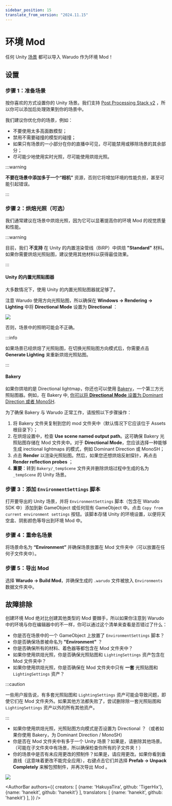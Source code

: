 ```yaml
---
sidebar_position: 15
translate_from_version: "2024.11.15"
---
```


# 环境 Mod

任何 Unity [场景](https://docs.unity3d.com/Manual/CreatingScenes.html) 都可以导入 Warudo 作为环境 Mod！

## 设置

### 步骤 1：准备场景

按你喜欢的方式设置你的 Unity 场景。我们支持 [Post Processing Stack v2](https://docs.unity3d.com/Packages/com.unity.postprocessing@3.3/manual/index.html) ，所以你可以添加后处理效果到你的场景中。

我们建议你优化你的场景，例如：

* 不要使用太多高面数模型；
* 禁用不需要碰撞的模型的碰撞；
* 如果只有场景的一小部分在你的直播中可见，尽可能禁用或移除场景的其余部分；
* 尽可能少地使用实时光照，尽可能使用烘焙光照。

:::warning

**不要在场景中添加多于一个“相机”** 资源，否则它将增加环境的性能负担，甚至可能引起错误。

:::

### 步骤 2：烘焙光照（可选）

我们通常建议在场景中烘焙光照，因为它可以显著提高你的环境 Mod 的视觉质量和性能。

:::warning

目前，我们 **不支持** 在 Unity 的内置渲染管线（BiRP）中烘焙 **"Standard"** 材料。  
如果你需要烘焙光照贴图，建议使用其他材料以获得最佳效果。

:::

#### Unity 的内置光照贴图器

大多数情况下，使用 Unity 的内置光照贴图器就足够了。

注意 Warudo 使用方向光照贴图，所以确保在 **Windows → Rendering → Lighting** 中将 **Directional Mode** 设置为 **Directional** ：

![](/doc-img/en-environment-mod-1.webp)

否则，场景中的照明可能会不正确。

:::info

如果场景已经烘焙了光照贴图，在切换光照贴图方向模式后，你需要点击 **Generate Lighting** 来重新烘焙光照贴图。

:::

#### Bakery

如果你烘培的是 Directional lightmap，你还也可以使用 [Bakery](https://assetstore.unity.com/packages/tools/level-design/bakery-gpu-lightmapper-122218)，一个第三方光照贴图器。例如，在 Bakery 中, [你可以将 **Directional Mode** 设置为 Dominant Direction 或者 MonoSH](https://geom.io/bakery/wiki/index.php?title=Manual#Directional\_mode).

为了确保 Bakery 与 Warudo 正常工作，请按照以下步骤操作：

1. 将 Bakery 文件夹复制到您的 mod 文件夹中（默认情况下它应该位于 Assets 根目录下）；
2. 在烘焙设置中，检查 **Use scene named output path**。这可确保 Bakery 光照贴图存储在 Mod 文件夹中。对于 **Directional Mode**，您应该选择一种能够生成 irectional lightmaps 的模式，例如 Dominant Direction 或 MonoSH；
3. 点击 **Render** 以渲染光照贴图。然后，如果您还想烘焙反射探针，再点击 **Render reflection probes** ；
4. **重要**：转到 `Bakery/_tempScene` 文件夹并删除烘焙过程中生成的名为 `_tempScene` 的 Unity 场景。

### 步骤 3：添加 `EnvironmentSettings` 脚本

打开要导出的 Unity 场景，并将 `EnvironmentSettings` 脚本（包含在 Warudo SDK 中）添加到新 GameObject 或任何现有 GameObject 中。点击 `Copy from current environment settings` 按钮。该脚本存储 Unity 的环境设置，以便将天空盒、阴影颜色等导出到环境 Mod 中。

### 步骤 4：重命名场景

将场景命名为 **“Environment”** 并确保场景放置在 Mod 文件夹中（可以放置在任何子文件夹中）。

### 步骤 5：导出 Mod

选择 **Warudo → Build Mod**，并确保生成的 `.warudo` 文件被放入 `Environments` 数据文件夹中。

## 故障排除

创建环境 Mod 绝对比创建其他类型的 Mod 要棘手，所以如果你注意到 Warudo 中的环境与你在编辑器中的不一样，你可以通过这个清单来查看是否错过了什么：

* 你是否在场景中的一个 GameObject 上放置了 `EnvironmentSettings` 脚本？
* 你是否确保场景被命名为 **"Environment"** ？
* 你是否确保所有的材料、着色器等都包含在 Mod 文件夹中？
* 如果你使用烘焙光照，你是否确保光照贴图和 `LightingSettings` 资产包含在 Mod 文件夹中？
* 如果你使用烘焙光照，你是否确保在 Mod 文件夹中只有 **一套** 光照贴图和 `LightingSettings` 资产？

:::caution

一些用户报告说，有多套光照贴图和 `LightingSettings` 资产可能会导致问题，即使它们在 Mod 文件夹外。如果其他方法都失败了，尝试删除除一套光照贴图和 `LightingSettings` 资产以外的所有其他资产。

:::

* 如果你使用烘焙光照，光照贴图方向模式是否设置为 Directional ？（或者如果你使用 Bakery，为 Dominant Direction / MonoSH）
* 你是否在 Mod 文件夹中有多于一个 Unity 场景？如果是，请删除其他场景。（可能在子文件夹中有场景，所以确保检查你所有的子文件夹！）
* 你的场景中是否有未应用更改的预制件？如果是，请应用更改。如果你看到垂直线（这意味着更改不能完全应用），右键点击它们并选择 **Prefab → Unpack Completely** 来解包预制件，并再次导出 Mod 。

![](/doc-img/en-environment-mod-2.webp)

<AuthorBar authors={{
  creators: [
    {name: 'HakuyaTira', github: 'TigerHix'},
    {name: 'hanekit', github: 'hanekit'}
  ],
  translators: [
    {name: 'hanekit', github: 'hanekit'}
  ],
}} />

